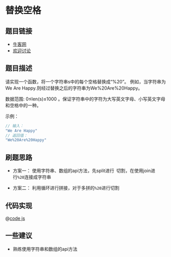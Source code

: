 # 替换空格





## 题目链接

- [牛客网](https://www.nowcoder.com/practice/0e26e5551f2b489b9f58bc83aa4b6c68)
- [欢迎讨论]()

## 题目描述

请实现一个函数，将一个字符串s中的每个空格替换成“%20”。
例如，当字符串为We Are Happy.则经过替换之后的字符串为We%20Are%20Happy。

数据范围: 0≤len(s)≤1000 。保证字符串中的字符为大写英文字母、小写英文字母和空格中的一种。


示例：

```js
// 输入：
"We Are Happy"
// 返回值：
"We%20Are%20Happy"

```

## 刷题思路

- 方案一： 使用字符串、数组的api方法，先split进行` `切割，在使用join进行`%20`连接成字符串

- 方案二： 利用循环进行拼接，对于多拼的`%20`进行切割

## 代码实现

@[code js](@code/algorithm/剑指/数组和矩阵/replaceSpace.js)

## 一些建议

- 熟练使用字符串和数组的api方法
